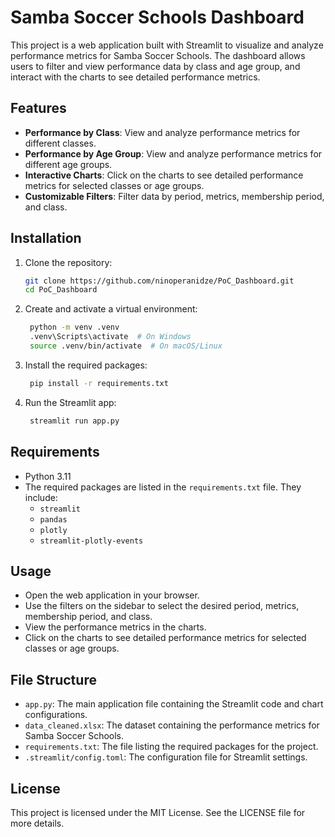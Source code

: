 # Samba Soccer Schools Dashboard

This project is a web application built with Streamlit to visualize and analyze performance metrics for Samba Soccer Schools. The dashboard allows users to filter and view performance data by class and age group, and interact with the charts to see detailed performance metrics.

## Features

- **Performance by Class**: View and analyze performance metrics for different classes.
- **Performance by Age Group**: View and analyze performance metrics for different age groups.
- **Interactive Charts**: Click on the charts to see detailed performance metrics for selected classes or age groups.
- **Customizable Filters**: Filter data by period, metrics, membership period, and class.

## Installation

1. Clone the repository:
   ```sh
   git clone https://github.com/ninoperanidze/PoC_Dashboard.git
   cd PoC_Dashboard

2. Create and activate a virtual environment:
   ```sh
    python -m venv .venv
    .venv\Scripts\activate  # On Windows
    source .venv/bin/activate  # On macOS/Linux

3. Install the required packages:
   ```sh
    pip install -r requirements.txt

4. Run the Streamlit app:
   ```sh
    streamlit run app.py


## Requirements

- Python 3.11
- The required packages are listed in the `requirements.txt` file. They include:
  - `streamlit`
  - `pandas`
  - `plotly`
  - `streamlit-plotly-events`

## Usage

- Open the web application in your browser.
- Use the filters on the sidebar to select the desired period, metrics, membership period, and class.
- View the performance metrics in the charts.
- Click on the charts to see detailed performance metrics for selected classes or age groups.

## File Structure

- `app.py`: The main application file containing the Streamlit code and chart configurations.
- `data_cleaned.xlsx`: The dataset containing the performance metrics for Samba Soccer Schools.
- `requirements.txt`: The file listing the required packages for the project.
- `.streamlit/config.toml`: The configuration file for Streamlit settings.

## License

This project is licensed under the MIT License. See the LICENSE file for more details.
